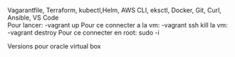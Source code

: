 Vagarantfile, Terraform, kubectl,Helm, AWS CLI, eksctl, Docker, Git, Curl, Ansible, VS Code   
Pour lancer:
-vagrant up 
Pour ce connecter a la vm:
-vagrant ssh
kill la vm:
-vagrant destroy
Pour ce connecter en root:
sudo -i 

Versions pour oracle virtual box